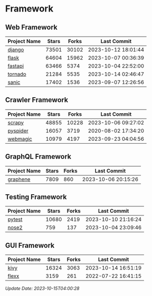 # Framework

## Web Framework
| Project Name | Stars | Forks | Last Commit |
| ------------ | ----- | ----- | ----------- |
| [django](https://github.com/django/django) | 73501 | 30102 | 2023-10-12 18:01:44 |
| [flask](https://github.com/pallets/flask) | 64604 | 15962 | 2023-10-07 00:36:39 |
| [fastapi](https://github.com/tiangolo/fastapi) | 63466 | 5374 | 2023-10-04 22:52:00 |
| [tornado](https://github.com/tornadoweb/tornado) | 21284 | 5535 | 2023-10-14 02:46:47 |
| [sanic](https://github.com/sanic-org/sanic) | 17402 | 1536 | 2023-09-07 12:26:56 |

## Crawler Framework
| Project Name | Stars | Forks | Last Commit |
| ------------ | ----- | ----- | ----------- |
| [scrapy](https://github.com/scrapy/scrapy) | 48855 | 10228 | 2023-10-06 09:27:02 |
| [pyspider](https://github.com/binux/pyspider) | 16057 | 3719 | 2020-08-02 17:34:20 |
| [webmagic](https://github.com/code4craft/webmagic) | 10979 | 4197 | 2023-09-23 04:04:56 |

## GraphQL Framework
| Project Name | Stars | Forks | Last Commit |
| ------------ | ----- | ----- | ----------- |
| [graphene](https://github.com/graphql-python/graphene) | 7809 | 860 | 2023-10-06 20:15:26 |

## Testing Framework
| Project Name | Stars | Forks | Last Commit |
| ------------ | ----- | ----- | ----------- |
| [pytest](https://github.com/pytest-dev/pytest) | 10680 | 2419 | 2023-10-10 21:16:24 |
| [nose2](https://github.com/nose-devs/nose2) | 759 | 137 | 2023-10-04 23:09:46 |

## GUI Framework
| Project Name | Stars | Forks | Last Commit |
| ------------ | ----- | ----- | ----------- |
| [kivy](https://github.com/kivy/kivy) | 16324 | 3063 | 2023-10-14 16:51:19 |
| [flexx](https://github.com/flexxui/flexx) | 3159 | 261 | 2022-07-22 16:41:15 |

*Update Date: 2023-10-15T04:00:28*